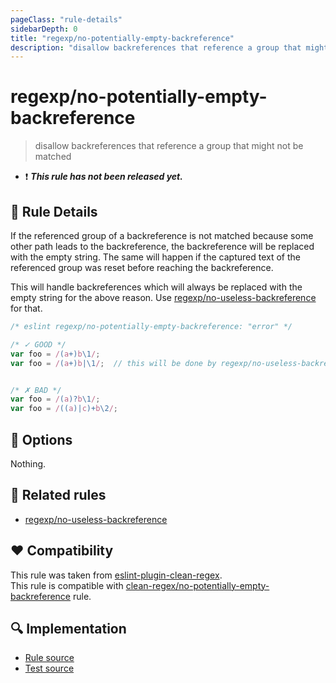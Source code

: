 ```yaml
---
pageClass: "rule-details"
sidebarDepth: 0
title: "regexp/no-potentially-empty-backreference"
description: "disallow backreferences that reference a group that might not be matched"
---
```

# regexp/no-potentially-empty-backreference

> disallow backreferences that reference a group that might not be matched

- :exclamation: <badge text="This rule has not been released yet." vertical="middle" type="error"> ***This rule has not been released yet.*** </badge>

## :book: Rule Details

If the referenced group of a backreference is not matched because some other
path leads to the backreference, the backreference will be replaced with the
empty string. The same will happen if the captured text of the referenced group
was reset before reaching the backreference.

This will handle backreferences which will always be replaced with the empty
string for the above reason. Use [regexp/no-useless-backreference] for that.

<eslint-code-block>

```js
/* eslint regexp/no-potentially-empty-backreference: "error" */

/* ✓ GOOD */
var foo = /(a+)b\1/;
var foo = /(a+)b|\1/;  // this will be done by regexp/no-useless-backreference


/* ✗ BAD */
var foo = /(a)?b\1/;
var foo = /((a)|c)+b\2/;
```

</eslint-code-block>

## :wrench: Options

Nothing.

## :couple: Related rules

- [regexp/no-useless-backreference]

[regexp/no-useless-backreference]: ./no-useless-backreference.md

## :heart: Compatibility

This rule was taken from [eslint-plugin-clean-regex].  
This rule is compatible with [clean-regex/no-potentially-empty-backreference] rule.

[eslint-plugin-clean-regex]: https://github.com/RunDevelopment/eslint-plugin-clean-regex
[clean-regex/no-potentially-empty-backreference]: https://github.com/RunDevelopment/eslint-plugin-clean-regex/blob/master/docs/rules/no-potentially-empty-backreference.md

## :mag: Implementation

- [Rule source](https://github.com/ota-meshi/eslint-plugin-regexp/blob/master/lib/rules/no-potentially-empty-backreference.ts)
- [Test source](https://github.com/ota-meshi/eslint-plugin-regexp/blob/master/tests/lib/rules/no-potentially-empty-backreference.ts)
